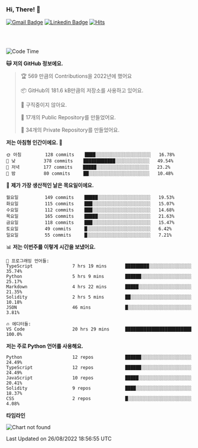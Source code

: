 ### Hi, There! 👋


[![Gmail Badge](https://img.shields.io/badge/-725psh@gmail.com-c14438?style=flat&logo=Gmail&logoColor=white&link=mailto:725psh@gmail.com)](mailto:725psh@gmail.com) 
[![Linkedin Badge](https://img.shields.io/badge/-soohanpark-0072b1?style=flat&logo=Linkedin&logoColor=white&link=https://www.linkedin.com/in/soohanpark/)](https://www.linkedin.com/in/soohanpark/) 
[![Hits](https://hits.seeyoufarm.com/api/count/incr/badge.svg?url=https%3A%2F%2Fgithub.com%2FSoohan-Park&count_bg=%23000000&title_bg=%23828282&icon=gradle.svg&icon_color=%23FFFFFF&title=Visited&edge_flat=false)](https://hits.seeyoufarm.com)  

<br />
<br />

<!--START_SECTION:waka-->
![Code Time](http://img.shields.io/badge/Code%20Time-237%20hrs%2054%20mins-blue)

**🐱 저의 GitHub 정보에요.** 

> 🏆 569 만큼의 Contributions을 2022년에 했어요
 > 
> 📦 GitHub의 181.6 kB만큼의 저장소를 사용하고 있어요. 
 > 
> 🚫 구직중이지 않아요.
 > 
> 📜 17개의 Public Repository를 만들었어요. 
 > 
> 🔑 34개의 Private Repository를 만들었어요.  
 > 
**저는 아침형 인간이에요. 🐤** 

```text
🌞 아침         128 commits    ████░░░░░░░░░░░░░░░░░░░░░   16.78% 
🌆 낮　         378 commits    ████████████░░░░░░░░░░░░░   49.54% 
🌃 저녁         177 commits    █████░░░░░░░░░░░░░░░░░░░░   23.2% 
🌙 밤　         80 commits     ██░░░░░░░░░░░░░░░░░░░░░░░   10.48%

```
📅 **제가 가장 생산적인 날은 목요일이에요.** 

```text
월요일          149 commits    █████░░░░░░░░░░░░░░░░░░░░   19.53% 
화요일          115 commits    ███░░░░░░░░░░░░░░░░░░░░░░   15.07% 
수요일          112 commits    ███░░░░░░░░░░░░░░░░░░░░░░   14.68% 
목요일          165 commits    █████░░░░░░░░░░░░░░░░░░░░   21.63% 
금요일          118 commits    ███░░░░░░░░░░░░░░░░░░░░░░   15.47% 
토요일          49 commits     █░░░░░░░░░░░░░░░░░░░░░░░░   6.42% 
일요일          55 commits     █░░░░░░░░░░░░░░░░░░░░░░░░   7.21%

```


📊 **저는 이번주를 이렇게 시간을 보냈어요.** 

```text
💬 프로그래밍 언어들: 
TypeScript               7 hrs 19 mins       █████████░░░░░░░░░░░░░░░░   35.74% 
Python                   5 hrs 9 mins        ██████░░░░░░░░░░░░░░░░░░░   25.17% 
Markdown                 4 hrs 22 mins       █████░░░░░░░░░░░░░░░░░░░░   21.35% 
Solidity                 2 hrs 5 mins        ██░░░░░░░░░░░░░░░░░░░░░░░   10.18% 
JSON                     46 mins             █░░░░░░░░░░░░░░░░░░░░░░░░   3.81%

🔥 에디터들: 
VS Code                  20 hrs 29 mins      █████████████████████████   100.0%

```

**저는 주로 Python 언어를 사용해요.** 

```text
Python                   12 repos            ██████░░░░░░░░░░░░░░░░░░░   24.49% 
TypeScript               12 repos            ██████░░░░░░░░░░░░░░░░░░░   24.49% 
JavaScript               10 repos            █████░░░░░░░░░░░░░░░░░░░░   20.41% 
Solidity                 9 repos             ████░░░░░░░░░░░░░░░░░░░░░   18.37% 
CSS                      2 repos             █░░░░░░░░░░░░░░░░░░░░░░░░   4.08%

```


**타임라인**

![Chart not found](https://raw.githubusercontent.com/Soohan-Park/Soohan-Park/master/charts/bar_graph.png) 


 Last Updated on 26/08/2022 18:56:55 UTC
<!--END_SECTION:waka-->

